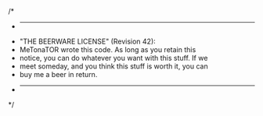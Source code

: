/*
 * ------------------------------------------------------------
 * "THE BEERWARE LICENSE" (Revision 42):
 * MeTonaTOR wrote this code. As long as you retain this 
 * notice, you can do whatever you want with this stuff. If we
 * meet someday, and you think this stuff is worth it, you can
 * buy me a beer in return.
 * ------------------------------------------------------------
 */
